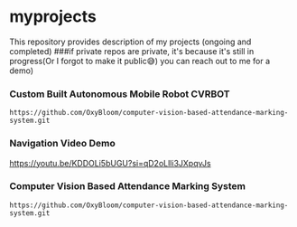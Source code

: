 # myprojects
This repository provides description of my projects (ongoing and completed)
###if private repos are private, it's because it's still in progress(Or I forgot to make it public:sweat_smile:) you can reach out to me for a demo)

### Custom Built Autonomous Mobile Robot CVRBOT 

```https://github.com/OxyBloom/computer-vision-based-attendance-marking-system.git```
### Navigation Video Demo

https://youtu.be/KDDOLi5bUGU?si=qD2oLlli3JXpqvJs

### Computer Vision Based Attendance Marking System 

```https://github.com/OxyBloom/computer-vision-based-attendance-marking-system.git```
